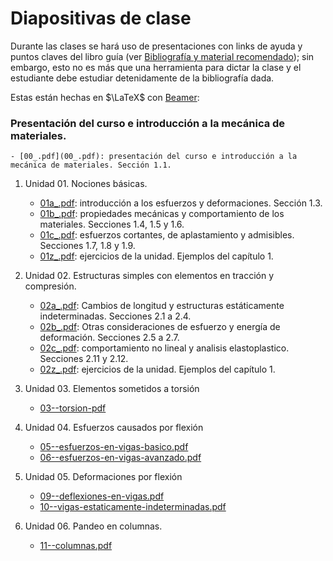 # Diapositivas de clase

Durante las clases se hará uso de presentaciones con links de ayuda y puntos claves del libro guía (ver [Bibliografía y material recomendado](../informacion/02--bibliografia-material.md)); sin embargo, esto no es más que una herramienta para dictar la clase y el estudiante debe estudiar detenidamente de la bibliografía dada.

Estas están hechas en $\LaTeX$ con [Beamer](https://es.overleaf.com/learn/latex/Beamer): 


### Presentación del curso e introducción a la mecánica de materiales. 
    - [00_.pdf](00_.pdf): presentación del curso e introducción a la mecánica de materiales. Sección 1.1.

1. Unidad 01. Nociones básicas. 
    - [01a_.pdf](01a_.pdf): introducción a los esfuerzos y deformaciones. Sección 1.3.
    - [01b_.pdf](01b_.pdf): propiedades mecánicas y comportamiento de los materiales. Secciones 1.4, 1.5 y 1.6.
    - [01c_.pdf](01c_.pdf): esfuerzos cortantes, de aplastamiento y admisibles. Secciones 1.7, 1.8 y 1.9.
    - [01z_.pdf](01z_.pdf): ejercicios de la unidad. Ejemplos del capítulo 1.
    
2. Unidad 02. Estructuras simples con elementos en tracción y compresión.
    - [02a_.pdf](02a_.pdf): Cambios de longitud y estructuras estáticamente indeterminadas. Secciones 2.1 a 2.4.
    - [02b_.pdf](02b_.pdf): Otras consideraciones de esfuerzo y energía de deformación. Secciones 2.5 a 2.7. 
    - [02c_.pdf](02c_.pdf): comportamiento no lineal y analisis elastoplastico. Secciones 2.11 y 2.12. 
    - [02z_.pdf](02z_.pdf): ejercicios de la unidad. Ejemplos del capítulo 1.

3. Unidad 03. Elementos sometidos a torsión
    - [03--torsion-pdf](03--torsion-pdf)

4. Unidad 04. Esfuerzos causados por flexión
    - [05--esfuerzos-en-vigas-basico.pdf](05--esfuerzos-en-vigas-basico.pdf)
    - [06--esfuerzos-en-vigas-avanzado.pdf](06--esfuerzos-en-vigas-avanzado.pdf)

5. Unidad 05. Deformaciones por flexión
    - [09--deflexiones-en-vigas.pdf](9--deflexiones-en-vigas.pdf)
    - [10--vigas-estaticamente-indeterminadas.pdf](10--vigas-estaticamente-indeterminadas.pdf)

6. Unidad 06. Pandeo en columnas.
    - [11--columnas.pdf](11--columnas.pdf)

